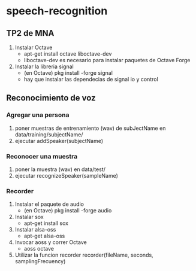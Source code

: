 # speech-recognition
## TP2 de MNA

1. Instalar Octave
	* apt-get install octave liboctave-dev
	* liboctave-dev es necesario para instalar paquetes de Octave Forge
2. Instalar la libreria signal
	* (en Octave) pkg install -forge signal
	* hay que instalar las dependecias de signal io y control

## Reconocimiento de voz
### Agregar una persona
1. poner muestras de entrenamiento (wav) de subJectName en data/training/subjectName/
2. ejecutar addSpeaker(subjectName)
### Reconocer una muestra
1. poner la muestra (wav) en data/test/
2. ejecutar recognizeSpeaker(sampleName) 


### Recorder
1. Instalar el paquete de audio 
	* (en Octave) pkg install -forge audio
2. Instalar sox
	* apt-get install sox
3. Instalar alsa-oss
	* apt-get alsa-oss
4. Invocar aoss y correr Octave
	* aoss octave
5. Utilizar la funcion recorder
	recorder(fileName, seconds, samplingFrecuency)	

